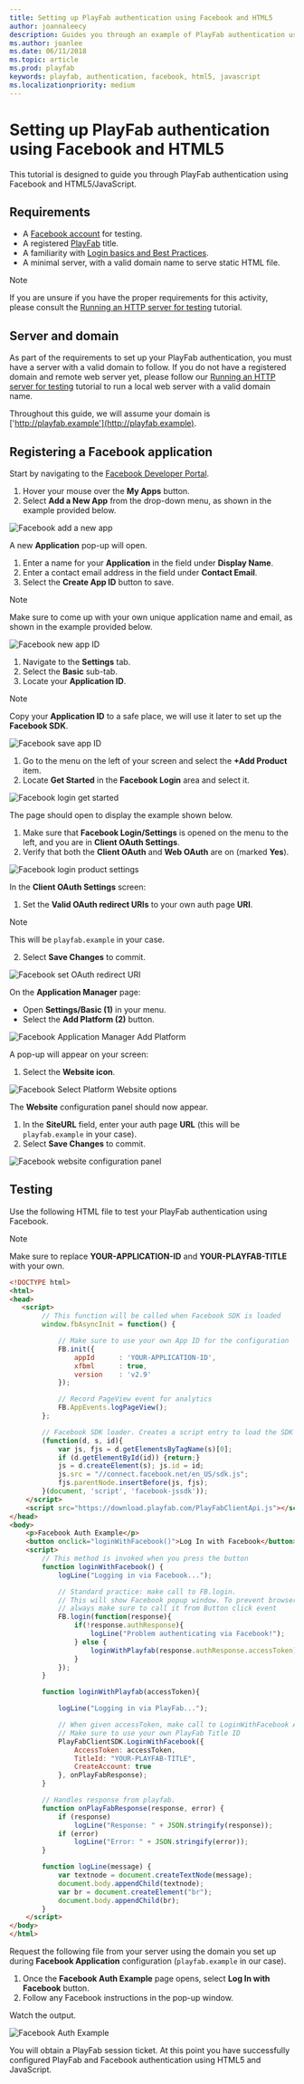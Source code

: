 ```yaml
---
title: Setting up PlayFab authentication using Facebook and HTML5
author: joannaleecy
description: Guides you through an example of PlayFab authentication using Facebook and HTML5/JavaScript.
ms.author: joanlee
ms.date: 06/11/2018
ms.topic: article
ms.prod: playfab
keywords: playfab, authentication, facebook, html5, javascript
ms.localizationpriority: medium
---
```


# Setting up PlayFab authentication using Facebook and HTML5

This tutorial is designed to guide you through PlayFab authentication using Facebook and HTML5/JavaScript.

## Requirements

- A [Facebook account](https://www.facebook.com/) for testing.
- A registered [PlayFab](https://playfab.com/) title.
- A familiarity with [Login basics and Best Practices](../../authentication/login/login-basics-best-practices.md).
- A minimal server, with a valid domain name to serve static HTML file.

> [!NOTE]
> If you are unsure if you have the proper requirements for this activity, please consult the [Running an HTTP server for testing](running-an-http-server-for-testing.md) tutorial.

## Server and domain

As part of the requirements to set up your PlayFab authentication,  you must have a server with a valid domain to follow. If you do not have a registered domain and remote web server yet, please follow our [Running an HTTP server for testing](running-an-http-server-for-testing.md) tutorial to run a local web server with a valid domain name.

Throughout this guide, we will assume your domain is ['http://playfab.example'](http://playfab.example).

## Registering a Facebook application

Start by navigating to the [Facebook Developer Portal](https://developers.facebook.com/).

1. Hover your mouse over the **My Apps** button.
2. Select **Add a New App** from the drop-down menu, as shown in the example provided below.

![Facebook add a new app](media/tutorials/facebook-add-a-new-app.png)  

A new **Application** pop-up will open.

1. Enter a name for your **Application** in the field under **Display Name**.
2. Enter a contact email address in the field under **Contact Email**.
3. Select the **Create App ID** button to save.

> [!NOTE]
> Make sure to come up with your own unique application name and email, as shown in the example provided below.

![Facebook new app ID](media/tutorials/facebook-new-app-id.png)  

1. Navigate to the **Settings** tab.
2. Select the **Basic** sub-tab.
3. Locate your **Application ID**.

> [!NOTE]
> Copy your **Application ID** to a safe place, we will use it later to set up the **Facebook SDK**.

![Facebook save app ID](media/tutorials/facebook-save-app-id.png)  

1. Go to the menu on the left of your screen and select the **+Add Product** item.
2. Locate **Get Started** in the **Facebook Login** area and select it.

![Facebook login get started](media/tutorials/facebook-html5/login-get-started.png)  

 The page should open to display the example shown below.

1. Make sure that **Facebook Login/Settings** is opened on the menu to the left, and you are in  **Client OAuth Settings**.
2. Verify that both the **Client OAuth** and **Web OAuth** are on (marked **Yes**).

![Facebook login product settings](media/tutorials/facebook-html5/login-product-settings.png)  

In the **Client OAuth Settings** screen:

1. Set the **Valid OAuth redirect URIs** to your own auth page **URI**.

> [!NOTE]
> This will be `playfab.example` in your case.

2. Select **Save Changes** to commit.

![Facebook set OAuth redirect URI](media/tutorials/facebook-html5/set-oauth-redirect.png)  

On the **Application Manager** page:

- Open **Settings/Basic (1)** in your menu.
- Select the **Add Platform (2)** button.

![Facebook Application Manager Add Platform](media/tutorials/facebook-html5/add-platform.png)  

A pop-up will appear on your screen:

1. Select the **Website icon**.

![Facebook Select Platform Website options](media/tutorials/facebook-html5/website-options.png)  

The **Website** configuration panel should now appear.

1. In the **SiteURL** field, enter your auth page **URL** (this will be `playfab.example` in your case).
2. Select **Save Changes** to commit.

![Facebook website configuration panel](media/tutorials/facebook-html5/website-configuration.png)  

## Testing

Use the following HTML file to test your PlayFab authentication using Facebook.

> [!NOTE]
> Make sure to replace **YOUR-APPLICATION-ID** and **YOUR-PLAYFAB-TITLE** with your own.

```html
<!DOCTYPE html>
<html>
<head>
   <script>
        // This function will be called when Facebook SDK is loaded
        window.fbAsyncInit = function() {

            // Make sure to use your own App ID for the configuration
            FB.init({
                appId      : 'YOUR-APPLICATION-ID',
                xfbml      : true,
                version    : 'v2.9'
            });

            // Record PageView event for analytics
            FB.AppEvents.logPageView();
        };

        // Facebook SDK loader. Creates a script entry to load the SDK
        (function(d, s, id){
            var js, fjs = d.getElementsByTagName(s)[0];
            if (d.getElementById(id)) {return;}
            js = d.createElement(s); js.id = id;
            js.src = "//connect.facebook.net/en_US/sdk.js";
            fjs.parentNode.insertBefore(js, fjs);
        }(document, 'script', 'facebook-jssdk'));
    </script>
    <script src="https://download.playfab.com/PlayFabClientApi.js"></script>
</head>
<body>
    <p>Facebook Auth Example</p>
    <button onclick="loginWithFacebook()">Log In with Facebook</button>
    <script>
        // This method is invoked when you press the button
        function loginWithFacebook() {
            logLine("Logging in via Facebook...");

            // Standard practice: make call to FB.login.
            // This will show Facebook popup window. To prevent browsers from locking it,
            // always make sure to call it from Button click event
            FB.login(function(response){
                if(!response.authResponse){
                    logLine("Problem authenticating via Facebook!");
                } else {
                    loginWithPlayfab(response.authResponse.accessToken);
                }
            });
        }

        function loginWithPlayfab(accessToken){

            logLine("Logging in via PlayFab...");

            // When given accessToken, make call to LoginWithFacebook API Call
            // Make sure to use your own PlayFab Title ID
            PlayFabClientSDK.LoginWithFacebook({
                AccessToken: accessToken,
                TitleId: "YOUR-PLAYFAB-TITLE",
                CreateAccount: true
            }, onPlayFabResponse);
        }

        // Handles response from playfab.
        function onPlayFabResponse(response, error) {
            if (response)
                logLine("Response: " + JSON.stringify(response));
            if (error)
                logLine("Error: " + JSON.stringify(error));
        }

        function logLine(message) {
            var textnode = document.createTextNode(message);
            document.body.appendChild(textnode);
            var br = document.createElement("br");
            document.body.appendChild(br);
        }
    </script>
</body>
</html>
```

Request the following file from your server using the domain you set up during **Facebook Application** configuration (`playfab.example` in our case).

1. Once the **Facebook Auth Example** page opens, select **Log In with Facebook** button.
2. Follow any Facebook instructions in the pop-up window.

Watch the output.

![Facebook Auth Example](media/tutorials/facebook-html5/facebook-auth-example.png)  

You will obtain a PlayFab session ticket. At this point you have successfully configured PlayFab and Facebook authentication using HTML5 and JavaScript.

